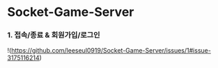 # Socket-Game-Server

### 1. 접속/종료 & 회원가입/로그인
!(https://github.com/leeseul0919/Socket-Game-Server/issues/1#issue-3175116214)
